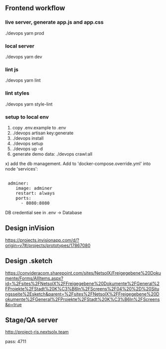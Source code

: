 ## Frontend workflow
### live server, generate app.js and app.css
./devops yarn prod
### local server
./devops yarn dev
### lint js
./devops yarn lint
### lint styles
./devops yarn style-lint
### setup to local env
1) copy .env.example to .env
2) ./devops artisan key:generate
3) ./devops install
4) ./devops setup
5) ./devops up -d 
6) generate demo data: ./devops crawl:all

x) add the db management. Add to 
'docker-compose.override.yml' into node 'services':
<pre> 
 adminer:
    image: adminer
    restart: always
    ports:
      - 8080:8080
</pre>
DB credential see in .env -> Database

## Design inVision
https://projects.invisionapp.com/d/?origin=v7#/projects/prototypes/17867080

## Design .sketch
https://convideracom.sharepoint.com/sites/NetsolX/Freigegebene%20Dokumente/Forms/AllItems.aspx?id=%2Fsites%2FNetsolX%2FFreigegebene%20Dokumente%2FGeneral%2FProjekte%2FStadt%20K%C3%B6ln%2FScreens%2F04%20%2D%20Situngsseite%2Esketch&parent=%2Fsites%2FNetsolX%2FFreigegebene%20Dokumente%2FGeneral%2FProjekte%2FStadt%20K%C3%B6ln%2FScreens&p=true

## Stage/QA server
http://project-ris.nextsolx.team

pass: 4711

